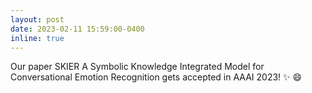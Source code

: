 ```yaml
---
layout: post
date: 2023-02-11 15:59:00-0400
inline: true
---
```


Our paper SKIER A Symbolic Knowledge Integrated Model for Conversational Emotion Recognition gets accepted in AAAI 2023! :sparkles: :smile:
